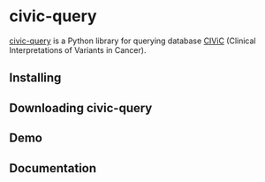 # civic-query

[civic-query](https://github.com/ETH-NEXUS/civic-query) is a Python library for querying database [CIViC](https://civicdb.org/home) (Clinical Interpretations of Variants in Cancer).

## Installing

## Downloading civic-query

## Demo

## Documentation
